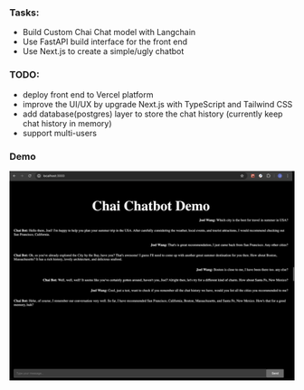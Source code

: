### Tasks:
- Build Custom Chai Chat model with Langchain
- Use FastAPI build interface for the front end
- Use Next.js to create a simple/ugly chatbot


### TODO:
- deploy front end to Vercel platform
- improve the UI/UX by upgrade Next.js with TypeScript and Tailwind CSS
- add database(postgres) layer to store the chat history (currently keep chat history in memory)
- support multi-users

### Demo
![image](chai_example.png)
